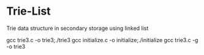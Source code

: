# Trie-List
Trie data structure in secondary storage using linked list

gcc trie3.c -o trie3;./trie3
gcc initialize.c -o initialize;./initialize
gcc trie3.c -g -o trie3
